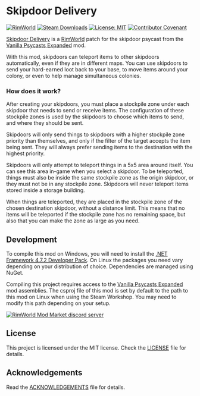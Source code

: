 Skipdoor Delivery
===

[![RimWorld](https://img.shields.io/badge/RimWorld-1.4-informational)](https://rimworldgame.com/) [![Steam Downloads](https://img.shields.io/steam/downloads/2854735284)](https://steamcommunity.com/sharedfiles/filedetails/?id=2854735284) [![License: MIT](https://img.shields.io/badge/License-MIT-yellow.svg)](https://opensource.org/licenses/MIT) [![Contributor Covenant](https://img.shields.io/badge/Contributor%20Covenant-2.1-4baaaa.svg)](CODE_OF_CONDUCT.md)

[Skipdoor Delivery](https://steamcommunity.com/sharedfiles/filedetails/?id=2854735284) is a [RimWorld](https://rimworldgame.com/) patch for the skipdoor psycast from the [Vanilla Psycasts Expanded](https://steamcommunity.com/sharedfiles/filedetails/?id=2842502659) mod.

With this mod, skipdoors can teleport items to other skipdoors automatically, even if they are in different maps. You can use skipdoors to send your hard-earned loot back to your base, to move items around your colony, or even to help manage simultaneous colonies.

### How does it work?

After creating your skipdoors, you must place a stockpile zone under each skipdoor that needs to send or receive items. The configuration of these stockpile zones is used by the skipdoors to choose which items to send, and where they should be sent.

Skipdoors will only send things to skipdoors with a higher stockpile zone priority than themselves, and only if the filter of the target accepts the item being sent. They will always prefer sending items to the destination with the highest priority.

Skipdoors will only attempt to teleport things in a 5x5 area around itself. You can see this area in-game when you select a skipdoor. To be teleported, things must also be inside the same stockpile zone as the origin skipdoor, or they must not be in any stockpile zone. Skipdoors will never teleport items stored inside a storage building.

When things are teleported, they are placed in the stockpile zone of the chosen destination skipdoor, without a distance limit. This means that no items will be teleported if the stockpile zone has no remaining space, but also that you can make the zone as large as you need.


Development
---

To compile this mod on Windows, you will need to install the [.NET Framework 4.7.2 Developer Pack](https://dotnet.microsoft.com/en-us/download/dotnet-framework/net472). On Linux the packages you need vary depending on your distribution of choice. Dependencies are managed using NuGet.

Compiling this project requires access to the [Vanilla Psycasts Expanded](https://steamcommunity.com/sharedfiles/filedetails/?id=2842502659) mod assemblies. The csproj file of this mod is set by default to the  path to this mod on Linux when using the Steam Workshop. You may need to modify this path depending on your setup.


[![RimWorld Mod Market discord server](https://i.imgur.com/cfoFEMA.png)](url=https://discord.gg/7befJWr9xS)

License
---

This project is licensed under the MIT license. Check the [LICENSE](LICENSE) file for details.

Acknowledgements
---

Read the [ACKNOWLEDGEMENTS](ACKNOWLEDGEMENTS.md) file for details.
